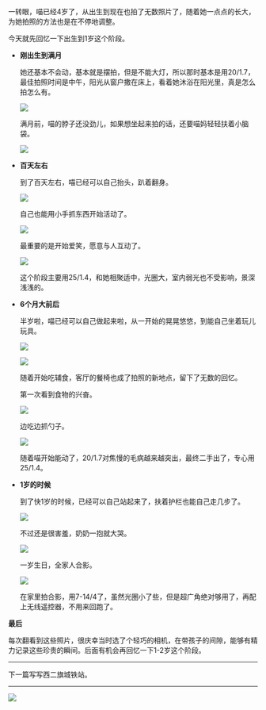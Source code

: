 一转眼，喵已经4岁了，从出生到现在也拍了无数照片了，随着她一点点的长大，为她拍照的方法也是在不停地调整。

今天就先回忆一下出生到1岁这个阶段。

* **刚出生到满月**
    
    她还基本不会动，基本就是摆拍，但是不能大灯，所以那时基本是用20/1.7，最佳拍照时间是中午，阳光从窗户撒在床上，看着她沐浴在阳光里，真是怎么拍怎么有。
    
    ![](img/51001-3351459cad221e8d.jpg)

    满月前，喵的脖子还没劲儿，如果想坐起来拍的话，还要喵妈轻轻扶着小脑袋。

    ![](img/51001-c8d47420727f4c8c.jpg)


* **百天左右**
    
    到了百天左右，喵已经可以自己抬头，趴着翻身。

    ![](img/51001-89e2c2f27a6507a2.jpg)

    自己也能用小手抓东西开始活动了。

    ![](img/51001-c811fee3d34fb794.jpg)

    最重要的是开始爱笑，愿意与人互动了。

    ![](img/51001-22365fbfdd88ca5f.jpg)

    这个阶段主要用25/1.4，和她相聚适中，光圈大，室内弱光也不受影响，景深浅浅的。

* **6个月大前后**
    
    半岁啦，喵已经可以自己做起来啦，从一开始的晃晃悠悠，到能自己坐着玩儿玩具。

    ![](img/51001-c74da8305749221d.jpg)

    ![](img/51001-8964877505701eab.jpg)

    随着开始吃辅食，客厅的餐椅也成了拍照的新地点，留下了无数的回忆。

    第一次看到食物的兴奋。

    ![](img/51001-5f7e887e082067fe.jpg)

    边吃边抓勺子。

    ![](img/51001-4c5a6bd8d04eb20e.jpg)

    随着喵开始能动了，20/1.7对焦慢的毛病越来越突出，最终二手出了，专心用25/1.4。

* **1岁的时候**
    
    到了快1岁的时候，已经可以自己站起来了，扶着护栏也能自己走几步了。
    
    ![](img/51001-aa9af41031c90bf5.jpg)

    不过还是很害羞，奶奶一抱就大哭。

    ![](img/51001-e2f940ec62e9d502.jpg)

    一岁生日，全家人合影。

    ![](img/51001-f7324eb82c416cf2.jpg)

    在家里拍合影，用7-14/4了，虽然光圈小了些，但是超广角绝对够用了，再配上无线遥控器，不用来回跑了。

**最后**

每次翻看到这些照片，很庆幸当时选了个轻巧的相机，在带孩子的间隙，能够有精力记录这些珍贵的瞬间。后面有机会再回忆一下1-2岁这个阶段。



***

下一篇写写西二旗城铁站。

***

![](https://jiluofu.github.com/momiaojushi/static/qrcode.jpg)